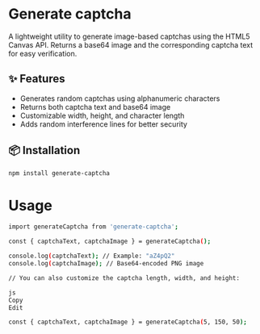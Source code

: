 # Generate captcha

A lightweight utility to generate image-based captchas using the HTML5 Canvas API. Returns a base64 image and the corresponding captcha text for easy verification.

## ✨ Features

- Generates random captchas using alphanumeric characters
- Returns both captcha text and base64 image
- Customizable width, height, and character length
- Adds random interference lines for better security

## 📦 Installation

```bash
npm install generate-captcha
```

# Usage

```bash
import generateCaptcha from 'generate-captcha';

const { captchaText, captchaImage } = generateCaptcha();

console.log(captchaText); // Example: "aZ4pQ2"
console.log(captchaImage); // Base64-encoded PNG image

// You can also customize the captcha length, width, and height:

js
Copy
Edit

const { captchaText, captchaImage } = generateCaptcha(5, 150, 50);

```
